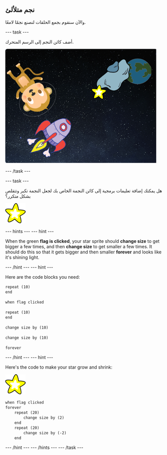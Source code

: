 ## نجم متلألئ

والآن سنقوم بجمع الحلقات لنصنع نجمًا لامعًا.

\--- task \---

أضف كائن النجم إلى الرسم المتحرك.

![Adding a star sprite](images/space-star-sprite.png)

\--- /task \---

\--- task \---

هل يمكنك إضافة تعليمات برمجية إلى كائن النجمة الخاص بك لجعل النجمة تكبر وتتقلص بشكل متكرر؟

![Testing a shining star](images/sprite-star.png)

\--- hints \--- \--- hint \---

When the green **flag is clicked**, your star sprite should **change size** to get bigger a few times, and then **change size** to get smaller a few times. It should do this so that it gets bigger and then smaller **forever** and looks like it's shining light.

\--- /hint \--- \--- hint \---

Here are the code blocks you need:

```blocks3
repeat (10)
end

when flag clicked

repeat (10)
end

change size by (10)

change size by (10)

forever
```

\--- /hint \--- \--- hint \---

Here's the code to make your star grow and shrink:

![Star sprite](images/sprite-star.png)

```blocks3
when flag clicked
forever
    repeat (20)
        change size by (2)
    end
    repeat (20)
        change size by (-2)
    end

```

\--- /hint \--- \--- /hints \--- \--- /task \---
